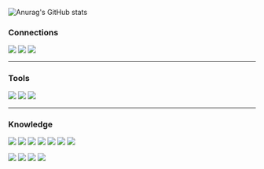 ![Anurag's GitHub stats](https://github-readme-stats.vercel.app/api?username=dubskysteam&count_private=true&show_icons=true&theme=dark)
### Connections
[![](https://img.shields.io/badge/Steam-144348907-white?style=for-the-badge&logo=Steam)](https://steamcommunity.com/id/dubskyplays)
[![](https://img.shields.io/badge/Discord-Open-blue?style=for-the-badge&logo=discord)](https://discord.gg/Dg9Hv7j)
[![](https://img.shields.io/badge/Spotify-Open-green?style=for-the-badge&logo=spotify)](https://open.spotify.com/user/c.maas.acc?si=bcff58f5f4084a9a)
___
### Tools
![](https://img.shields.io/badge/IDE's-JetBrains-black?style=for-the-badge&logo=jetbrains)
![](https://img.shields.io/badge/Editor-Atom-green?style=for-the-badge&logo=atom)
![](https://img.shields.io/badge/Git%20Client-Git%20Kraken-purple?style=for-the-badge&logo=gitkraken)
___
### Knowledge
![](https://img.shields.io/badge/Java-Good-blue?style=for-the-badge&logo=Java)
![](https://img.shields.io/badge/Spring-Good-blue?style=for-the-badge&logo=Spring)
![](https://img.shields.io/badge/Maven-Good-blue?style=for-the-badge&logo=Apache%20Maven)
![](https://img.shields.io/badge/Gradle-Good-blue?style=for-the-badge&logo=Gradle)
![](https://img.shields.io/badge/Python-Good-blue?style=for-the-badge&logo=python)
![](https://img.shields.io/badge/Docker-Good-blue?style=for-the-badge&logo=Docker)
![](https://img.shields.io/badge/TeamCity-Good-blue?style=for-the-badge&logo=TeamCity)

![](https://img.shields.io/badge/C/C++-Learning-orange?style=for-the-badge&logo=cplusplus)
![](https://img.shields.io/badge/C%20Sharp-Learning-orange?style=for-the-badge&logo=csharp)
![](https://img.shields.io/badge/React-Learning-orange?style=for-the-badge&logo=react)
![](https://img.shields.io/badge/ABAP-Learning-orange?style=for-the-badge&logo=sap)
